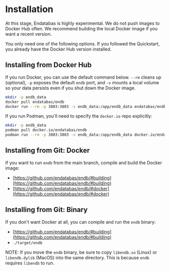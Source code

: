 # Installation

At this stage, Endatabas is highly experimental.
We do not push images to Docker Hub often.
We recommend building the local Docker image if you want a recent version.

You only need one of the following options.
If you followed the Quickstart, you already have the Docker Hub version installed.

## Installing from Docker Hub

If you run Docker, you can use the default command below.
`--rm` cleans up (optional), `-p` exposes the default `endb` port,
and `-v` mounts a local volume so your data persists even if you shut down the Docker image.

```sh
mkdir -p endb_data
docker pull endatabas/endb
docker run --rm -p 3803:3803 -v endb_data:/app/endb_data endatabas/endb
```

If you run Podman, you'll need to specify the `docker.io` repo explicitly:

```sh
mkdir -p endb_data
podman pull docker.io/endatabas/endb
podman run --rm -p 3803:3803 -v endb_data:/app/endb_data docker.io/endatabas/endb
```


## Installing from Git: Docker

If you want to run `endb` from the main branch, compile and build the Docker image:

* [https://github.com/endatabas/endb/#building](https://github.com/endatabas/endb/#building)
* [https://github.com/endatabas/endb/#docker](https://github.com/endatabas/endb/#docker)


## Installing from Git: Binary

If you don't want Docker at all, you can compile and run the `endb` binary:

* [https://github.com/endatabas/endb/#building](https://github.com/endatabas/endb/#building)
* `./target/endb`

NOTE: If you move the `endb` binary, be sure to copy `libendb.so` (Linux)
or `libendb.dylib` (MacOS) into the same directory.
This is because `endb` requires `libendb` to run.
